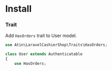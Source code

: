 # Install
### Trait
Add ```HasOrders``` trait to User model.

```php
use Atin\LaravelCashierShop\Traits\HasOrders;

class User extends Authenticatable
{
    use HasOrders;
```